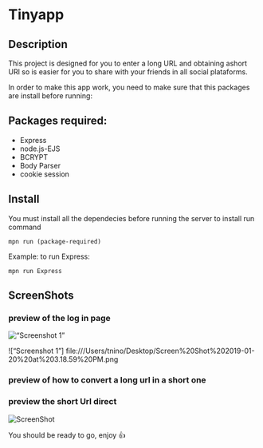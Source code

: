 # Tinyapp

## Description
This project is designed for you to enter a long URL and obtaining ashort URl so is easier for you to share with your friends in all social plataforms. 

In order to make this app work, you need to make sure that this packages are install before running: 

## Packages required: 
- Express
- node.js-EJS
- BCRYPT
- Body Parser
- cookie session

## Install 
You must install all the dependecies before running the server
to install run command  

```
mpn run (package-required)
``` 
Example: to run Express:

```
mpn run Express
``` 

## ScreenShots

### preview of the log in page
![“Screenshot 1”](https://github.com/lighthouse-labs/tinyapp/blob/master.docs.urls-page.png)

![“Screenshot 1”] file:///Users/tnino/Desktop/Screen%20Shot%202019-01-20%20at%203.18.59%20PM.png

### preview of how to convert a long url in a short one


### preview the short Url direct
![ScreenShot](https://tnino.github.com/{tnino}/{tinyapp}/{views}/{urls_show.ejs})

You should be ready to go, enjoy :+1:


